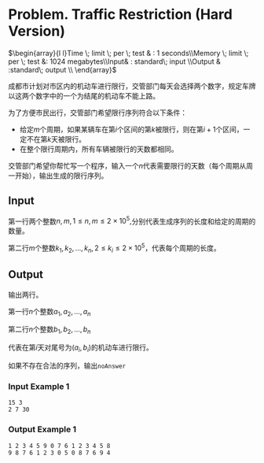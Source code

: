 # Problem. Traffic Restriction (Hard Version)

$\begin{array}{l l}Time \; limit \; per \; test & :  1 seconds\\Memory \; limit \; per \; test &:  1024 megabytes\\Input& : standard\;  input \\Output & :standard\;  output \\ \end{array}$

成都市计划对市区内的机动车进行限行，交管部门每天会选择两个数字，规定车牌以这两个数字中的一个为结尾的机动车不能上路。

为了方便市民出行，交管部门希望限行序列符合以下条件：

+ 给定$m$个周期，如果某辆车在第$i$个区间的第$k$被限行，则在第$i+1$个区间，一定不在第$k$天被限行。
+ 在整个限行周期内，所有车辆被限行的天数都相同。

交管部门希望你帮忙写一个程序，输入一个$n$代表需要限行的天数（每个周期从周一开始），输出生成的限行序列。

## Input

第一行两个整数$n,m,1 \le n,m \le 2\times10^5,$分别代表生成序列的长度和给定的周期的数量。

第二行$m$个整数$k_1,k_2,...,k_n,2 \le k_i \le 2\times10^5$，代表每个周期的长度。

## Output

输出两行。

第一行$n$个整数$a_1,a_2,...,a_n$

第二行$n$个整数$b_1,b_2,...,b_n$

代表在第$i$天对尾号为$(a_i,b_i)$的机动车进行限行。

如果不存在合法的序列，输出`noAnswer`

### Input Example 1

```text
15 3
2 7 30
```

### Output Example 1

```text
1 2 3 4 5 9 0 7 6 1 2 3 4 5 8
9 8 7 6 1 2 3 0 5 0 8 7 6 9 4
```

